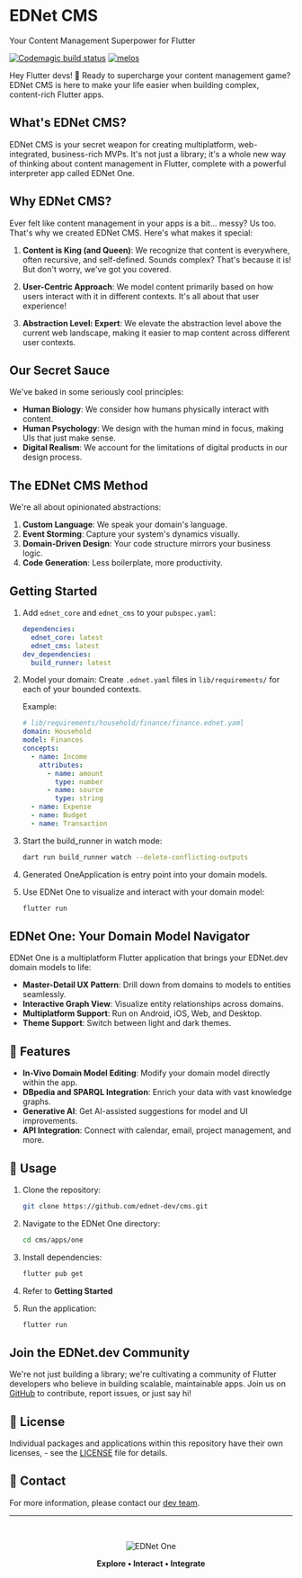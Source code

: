 # EDNet CMS

Your Content Management Superpower for Flutter

[![Codemagic build status](https://api.codemagic.io/apps/63ce7b5ab80ead4e2c0f4735/ci/status_badge.svg)](https://codemagic.io/apps/63ce7b5ab80ead4e2c0f4735/ci/latest_build)
[![melos](https://img.shields.io/badge/maintained%20with-melos-f700ff.svg?style=flat-square)](https://github.com/invertase/melos)

Hey Flutter devs! 👋 Ready to supercharge your content management game? EDNet CMS is here to make
your life easier when building complex, content-rich Flutter apps.

## What's EDNet CMS?

EDNet CMS is your secret weapon for creating multiplatform, web-integrated, business-rich MVPs. It's
not just a library; it's a whole new way of thinking about content management in Flutter, complete
with a powerful interpreter app called EDNet One.

## Why EDNet CMS?

Ever felt like content management in your apps is a bit... messy? Us too. That's why we created
EDNet CMS. Here's what makes it special:

1. **Content is King (and Queen)**: We recognize that content is everywhere, often recursive, and
   self-defined. Sounds complex? That's because it is! But don't worry, we've got you covered.

2. **User-Centric Approach**: We model content primarily based on how users interact with it in
   different contexts. It's all about that user experience!

3. **Abstraction Level: Expert**: We elevate the abstraction level above the current web landscape,
   making it easier to map content across different user contexts.

## Our Secret Sauce

We've baked in some seriously cool principles:

- **Human Biology**: We consider how humans physically interact with content.
- **Human Psychology**: We design with the human mind in focus, making UIs that just make sense.
- **Digital Realism**: We account for the limitations of digital products in our design process.

## The EDNet CMS Method

We're all about opinionated abstractions:

1. **Custom Language**: We speak your domain's language.
2. **Event Storming**: Capture your system's dynamics visually.
3. **Domain-Driven Design**: Your code structure mirrors your business logic.
4. **Code Generation**: Less boilerplate, more productivity.

## Getting Started

1. Add `ednet_core` and `ednet_cms` to your `pubspec.yaml`:
   ```yaml
   dependencies:
     ednet_core: latest
     ednet_cms: latest
   dev_dependencies:
     build_runner: latest
   ```

2. Model your domain:
   Create `.ednet.yaml` files in `lib/requirements/` for each of your bounded contexts.

   Example:
   ```yaml
   # lib/requirements/household/finance/finance.ednet.yaml
   domain: Household
   model: Finances
   concepts: 
     - name: Income
       attributes:
         - name: amount
           type: number
         - name: source
           type: string
     - name: Expense
     - name: Budget
     - name: Transaction
   ```

3. Start the build_runner in watch mode:
   ```bash
   dart run build_runner watch --delete-conflicting-outputs
   ```

4. Generated OneApplication is entry point into your domain models.

5. Use EDNet One to visualize and interact with your domain model:
   ```bash
   flutter run
   ```

## EDNet One: Your Domain Model Navigator

EDNet One is a multiplatform Flutter application that brings your EDNet.dev domain models to life:

- **Master-Detail UX Pattern**: Drill down from domains to models to entities seamlessly.
- **Interactive Graph View**: Visualize entity relationships across domains.
- **Multiplatform Support**: Run on Android, iOS, Web, and Desktop.
- **Theme Support**: Switch between light and dark themes.

## 🚀 Features

- **In-Vivo Domain Model Editing**: Modify your domain model directly within the app.
- **DBpedia and SPARQL Integration**: Enrich your data with vast knowledge graphs.
- **Generative AI**: Get AI-assisted suggestions for model and UI improvements.
- **API Integration**: Connect with calendar, email, project management, and more.

## 📝 Usage

1. Clone the repository:
   ```bash
   git clone https://github.com/ednet-dev/cms.git
   ```

2. Navigate to the EDNet One directory:
   ```bash
   cd cms/apps/one
   ```

3. Install dependencies:
   ```bash
   flutter pub get
   ```
4. Refer to **Getting Started**

5. Run the application:
   ```bash
   flutter run
   ```

## Join the EDNet.dev Community

We're not just building a library; we're cultivating a community of Flutter developers who believe
in building scalable, maintainable apps. Join us on [GitHub](https://github.com/ednet-dev/cms) to
contribute, report issues, or just say hi!

## 📄 License

Individual packages and applications within this repository have their own licenses, - see
the [LICENSE](LICENSE) file for details.

## 📧 Contact

For more information, please contact our [dev team](mailto:dev@ednet.dev).

---
&nbsp;
<div align="center">

![EDNet One](https://img1.wsimg.com/isteam/ip/4896c6bc-229c-47e9-afdd-ff5ab2d2fdbf/Logo-eb329c1.png/:/rs=w:107,h:107,cg:true,m/cr=w:107,h:107/qt=q:95)

**Explore • Interact • Integrate**

</div>
